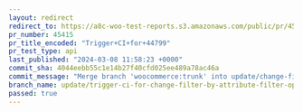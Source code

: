 ```yaml
---
layout: redirect
redirect_to: https://a8c-woo-test-reports.s3.amazonaws.com/public/pr/45415/api/index.html
pr_number: 45415
pr_title_encoded: "Trigger+CI+for+44799"
pr_test_type: api
last_published: "2024-03-08 11:58:23 +0000"
commit_sha: 4044eebb55c1e14b27f40cfd025ee489a78ac46a
commit_message: "Merge branch 'woocommerce:trunk' into update/change-filter-by-attribu…"
branch_name: update/trigger-ci-for-change-filter-by-attribute-filter-options-2
passed: true
---
```

